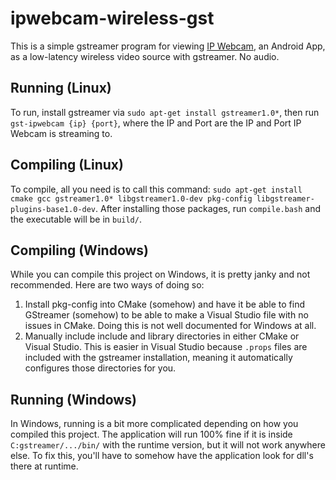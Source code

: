 # ipwebcam-wireless-gst
This is a simple gstreamer program for viewing [IP Webcam](https://play.google.com/store/apps/details?id=com.pas.webcam&hl=en_US&gl=US), an Android App, as a low-latency wireless video source with gstreamer. No audio.

## Running (Linux)
To run, install gstreamer via `sudo apt-get install gstreamer1.0*`, then run `gst-ipwebcam {ip} {port}`, where the IP and Port are the IP and Port IP Webcam is streaming to.

## Compiling (Linux)
To compile, all you need is to call this command: `sudo apt-get install cmake gcc gstreamer1.0* libgstreamer1.0-dev pkg-config libgstreamer-plugins-base1.0-dev`. After installing those packages, run `compile.bash` and the executable will be in `build/`.

## Compiling (Windows)
While you can compile this project on Windows, it is pretty janky and not recommended. Here are two ways of doing so:

1. Install pkg-config into CMake (somehow) and have it be able to find GStreamer (somehow) to be able to make a Visual Studio file with no issues in CMake. Doing this is not well documented for Windows at all.
2. Manually include include and library directories in either CMake or Visual Studio. This is easier in Visual Studio because `.props` files are included with the gstreamer installation, meaning it automatically configures those directories for you.


## Running (Windows)
In Windows, running is a bit more complicated depending on how you compiled this project. The application will run 100% fine if it is inside `C:gstreamer/.../bin/` with the runtime version, but it will not work anywhere else. To fix this, you'll have to somehow have the application look for dll's there at runtime. 
